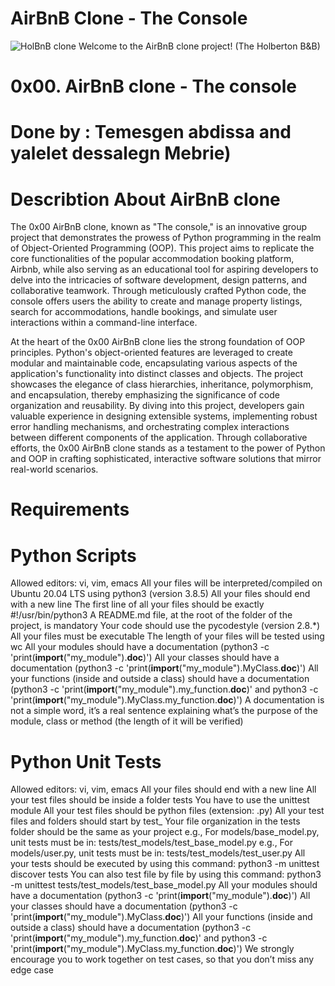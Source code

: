 # AirBnB Clone - The Console

  
![HolBnB clone](https://github.com/monoprosito/AirBnB_clone/blob/feature/console/hBnB.png?raw=true)
Welcome to the AirBnB clone project! (The Holberton B&B)

  # 0x00. AirBnB clone - The console
# Done by : Temesgen abdissa and yalelet dessalegn Mebrie)
# Describtion About AirBnB clone 
The 0x00 AirBnB clone, known as "The console," is an innovative group project that demonstrates the prowess of Python programming in the realm of Object-Oriented Programming (OOP). This project aims to replicate the core functionalities of the popular accommodation booking platform, Airbnb, while also serving as an educational tool for aspiring developers to delve into the intricacies of software development, design patterns, and collaborative teamwork. Through meticulously crafted Python code, the console offers users the ability to create and manage property listings, search for accommodations, handle bookings, and simulate user interactions within a command-line interface.

At the heart of the 0x00 AirBnB clone lies the strong foundation of OOP principles. Python's object-oriented features are leveraged to create modular and maintainable code, encapsulating various aspects of the application's functionality into distinct classes and objects. The project showcases the elegance of class hierarchies, inheritance, polymorphism, and encapsulation, thereby emphasizing the significance of code organization and reusability. By diving into this project, developers gain valuable experience in designing extensible systems, implementing robust error handling mechanisms, and orchestrating complex interactions between different components of the application. Through collaborative efforts, the 0x00 AirBnB clone stands as a testament to the power of Python and OOP in crafting sophisticated, interactive software solutions that mirror real-world scenarios.

# Requirements
# Python Scripts
Allowed editors: vi, vim, emacs
All your files will be interpreted/compiled on Ubuntu 20.04 LTS using python3 (version 3.8.5)
All your files should end with a new line
The first line of all your files should be exactly #!/usr/bin/python3
A README.md file, at the root of the folder of the project, is mandatory
Your code should use the pycodestyle (version 2.8.*)
All your files must be executable
The length of your files will be tested using wc
All your modules should have a documentation (python3 -c 'print(__import__("my_module").__doc__)')
All your classes should have a documentation (python3 -c 'print(__import__("my_module").MyClass.__doc__)')
All your functions (inside and outside a class) should have a documentation (python3 -c 'print(__import__("my_module").my_function.__doc__)' and python3 -c 'print(__import__("my_module").MyClass.my_function.__doc__)')
A documentation is not a simple word, it’s a real sentence explaining what’s the purpose of the module, class or method (the length of it will be verified)
# Python Unit Tests
Allowed editors: vi, vim, emacs
All your files should end with a new line
All your test files should be inside a folder tests
You have to use the unittest module
All your test files should be python files (extension: .py)
All your test files and folders should start by test_
Your file organization in the tests folder should be the same as your project
e.g., For models/base_model.py, unit tests must be in: tests/test_models/test_base_model.py
e.g., For models/user.py, unit tests must be in: tests/test_models/test_user.py
All your tests should be executed by using this command: python3 -m unittest discover tests
You can also test file by file by using this command: python3 -m unittest tests/test_models/test_base_model.py
All your modules should have a documentation (python3 -c 'print(__import__("my_module").__doc__)')
All your classes should have a documentation (python3 -c 'print(__import__("my_module").MyClass.__doc__)')
All your functions (inside and outside a class) should have a documentation (python3 -c 'print(__import__("my_module").my_function.__doc__)' and python3 -c 'print(__import__("my_module").MyClass.my_function.__doc__)')
We strongly encourage you to work together on test cases, so that you don’t miss any edge case



